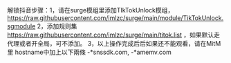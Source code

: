 解锁抖音步骤：1，请在surge模组里添加TIkTokUnlock模组，https://raw.githubusercontent.com/imlzc/surge/main/module/TikTokUnlock.sgmodule
             2，添加规则集  https://raw.githubusercontent.com/imlzc/surge/main/titok.list ，如果默认走代理或者开全局，可不添加。
             3，以上操作完成后后如果还不能观看，请在MitM里 hostname中加上以下兩條
               -*snssdk.com, -*amemv.com
               
               
